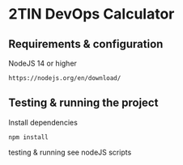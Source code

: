 # 2TIN DevOps Calculator
## Requirements & configuration
NodeJS 14 or higher
```
https://nodejs.org/en/download/
```

## Testing & running the project
Install dependencies
```
npm install
```

testing & running see nodeJS scripts

